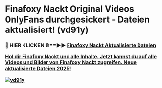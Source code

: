 # Finafoxy Nackt Original Videos 0nlyFans durchgesickert - Dateien aktualisiert! (vd91y)

<h3>🔴 HIER KLICKEN 🌐==►► <a href="https://tinyurl.com/h6vf6nb8" rel="nofollow">Finafoxy Nackt Aktualisierte Dateien

Hol dir Finafoxy Nackt und alle Inhalte. Jetzt kannst du auf alle Videos und Bilder von Finafoxy Nackt zugreifen. Neue aktualisierte Dateien 2025!

[![vd91y](https://i.imgur.com/sD4kR3V.gif)](https://tinyurl.com/h6vf6nb8)
